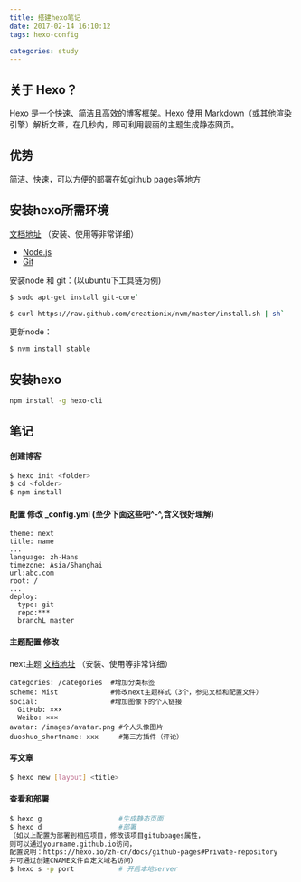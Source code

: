 ```yaml
---
title: 搭建hexo笔记
date: 2017-02-14 16:10:12
tags: hexo-config

categories: study
---
```

## 关于 Hexo？

Hexo 是一个快速、简洁且高效的博客框架。Hexo 使用 [Markdown](http://daringfireball.net/projects/markdown/)（或其他渲染引擎）解析文章，在几秒内，即可利用靓丽的主题生成静态网页。
<!-- more -->

## 优势

简洁、快速，可以方便的部署在如github pages等地方

## 安装hexo所需环境

[文档地址](https://hexo.io/zh-cn/docs/index.html)  （安装、使用等非常详细）
- [Node.js](http://nodejs.org/)
- [Git](http://git-scm.com/)

安装node 和 git：(以ubuntu下工具链为例)

``` bash
$ sudo apt-get install git-core`
```
``` bash
$ curl https://raw.github.com/creationix/nvm/master/install.sh | sh`
```

 更新node：
 ``` bash
 $ nvm install stable
 ```

## 安装hexo

``` bash
npm install -g hexo-cli
```
## 笔记

#### 创建博客

``` bash
$ hexo init <folder>
$ cd <folder>
$ npm install
```
#### 配置 修改 _config.yml (至少下面这些吧^-^,含义很好理解)

``` 文本
theme: next 
title: name
...
language: zh-Hans
timezone: Asia/Shanghai
url:abc.com
root: /
...
deploy:
  type: git
  repo:***
  branchL master
```

#### 主题配置 修改

next主题  [文档地址](http://theme-next.iissnan.com/theme-settings.html) （安装、使用等非常详细）
```
categories: /categories  #增加分类标签
scheme: Mist             #修改next主题样式（3个，参见文档和配置文件）
social:                  #增加图像下的个人链接
  GitHub: ×××
  Weibo: ×××
avatar: /images/avatar.png #个人头像图片
duoshuo_shortname: xxx     #第三方插件（评论）
```

#### 写文章

``` bash
$ hexo new [layout] <title>
```

#### 查看和部署

``` bash
$ hexo g                   #生成静态页面
$ hexo d                   #部署
（如以上配置为部署到相应项目，修改该项目gitubpages属性，
则可以通过yourname.github.io访问，
配置说明：https://hexo.io/zh-cn/docs/github-pages#Private-repository
并可通过创建CNAME文件自定义域名访问）
$ hexo s -p port           # 开启本地server
```
